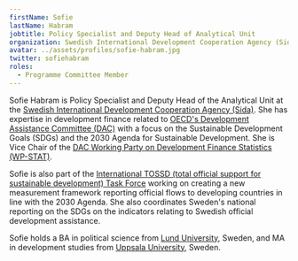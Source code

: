 ```yaml
---
firstName: Sofie
lastName: Habram
jobtitle: Policy Specialist and Deputy Head of Analytical Unit
organization: Swedish International Development Cooperation Agency (Sida)
avatar: ../assets/profiles/sofie-habram.jpg
twitter: sofiehabram
roles:
  - Programme Committee Member
---
```


Sofie Habram is Policy Specialist and Deputy Head of the Analytical Unit at the [Swedish International Development Cooperation Agency (Sida)](https://www.sida.se/English/). She has expertise in development finance related to [OECD's Development Assistance Committee (DAC)](http://www.oecd.org/dac/development-assistance-committee/) with a focus on the Sustainable Development Goals (SDGs) and the 2030 Agenda for Sustainable Development. She is Vice Chair of the [DAC Working Party on Development Finance Statistics (WP-STAT)](http://www.oecd.org/dac/financing-sustainable-development/development-finance-standards/wp-stat.htm).

Sofie is also part of the [International TOSSD (total official support for sustainable development) Task Force](https://www.oecd.org/dac/financing-sustainable-development/development-finance-standards/tossd-task-force.htm) working on creating a new measurement framework reporting official flows to developing countries in line with the 2030 Agenda. She also coordinates Sweden's national reporting on the SDGs on the indicators relating to Swedish official development assistance.

Sofie holds a BA in political science from [Lund University](https://lunduniversity.lu.se/), Sweden, and MA in development studies from [Uppsala University](https://www.uu.se/en), Sweden.
